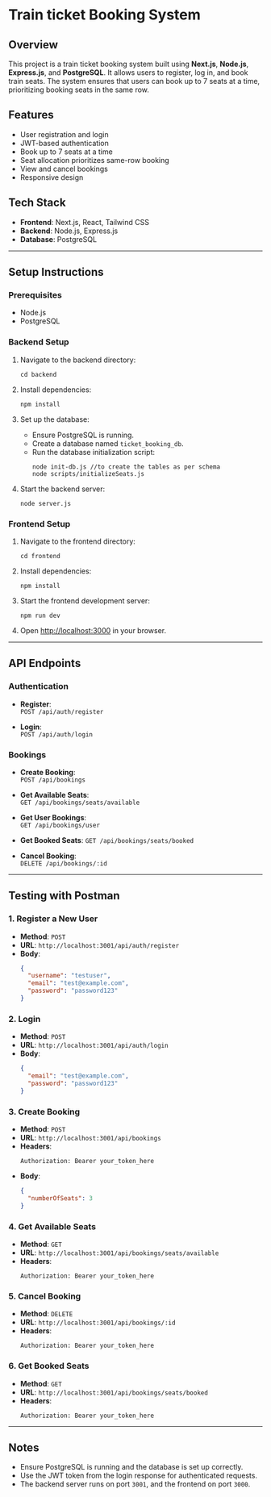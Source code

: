 # Train ticket Booking System

## Overview

This project is a train ticket booking system built using **Next.js**, **Node.js**, **Express.js**, and **PostgreSQL**. It allows users to register, log in, and book train seats. The system ensures that users can book up to 7 seats at a time, prioritizing booking seats in the same row.

## Features

- User registration and login
- JWT-based authentication
- Book up to 7 seats at a time
- Seat allocation prioritizes same-row booking
- View and cancel bookings
- Responsive design

## Tech Stack

- **Frontend**: Next.js, React, Tailwind CSS
- **Backend**: Node.js, Express.js
- **Database**: PostgreSQL

---

## Setup Instructions

### Prerequisites

- Node.js
- PostgreSQL

### Backend Setup

1. Navigate to the backend directory:

   ```
   cd backend
   ```

2. Install dependencies:
   ```
   npm install
   ```
3. Set up the database:
   - Ensure PostgreSQL is running.
   - Create a database named `ticket_booking_db`.
   - Run the database initialization script:
     ```
     node init-db.js //to create the tables as per schema
     node scripts/initializeSeats.js
     ```
4. Start the backend server:
   ```
   node server.js
   ```

### Frontend Setup

1. Navigate to the frontend directory:
   ```
   cd frontend
   ```
2. Install dependencies:
   ```
   npm install
   ```
3. Start the frontend development server:
   ```
   npm run dev
   ```
4. Open [http://localhost:3000](http://localhost:3000) in your browser.

---

## API Endpoints

### **Authentication**

- **Register**:  
  `POST /api/auth/register`

- **Login**:  
  `POST /api/auth/login`

### **Bookings**

- **Create Booking**:  
  `POST /api/bookings`

- **Get Available Seats**:  
  `GET /api/bookings/seats/available`

- **Get User Bookings**:  
  `GET /api/bookings/user`

- **Get Booked Seats**:
  `GET /api/bookings/seats/booked`
  
- **Cancel Booking**:  
  `DELETE /api/bookings/:id`

---

## Testing with Postman

### 1. Register a New User

- **Method**: `POST`
- **URL**: `http://localhost:3001/api/auth/register`
- **Body**:
  ```json
  {
    "username": "testuser",
    "email": "test@example.com",
    "password": "password123"
  }
  ```

### 2. Login

- **Method**: `POST`
- **URL**: `http://localhost:3001/api/auth/login`
- **Body**:
  ```json
  {
    "email": "test@example.com",
    "password": "password123"
  }
  ```

### 3. Create Booking

- **Method**: `POST`
- **URL**: `http://localhost:3001/api/bookings`
- **Headers**:
  ```
  Authorization: Bearer your_token_here
  ```
- **Body**:
  ```json
  {
    "numberOfSeats": 3
  }
  ```

### 4. Get Available Seats

- **Method**: `GET`
- **URL**: `http://localhost:3001/api/bookings/seats/available`
- **Headers**:
  ```
  Authorization: Bearer your_token_here
  ```

### 5. Cancel Booking

- **Method**: `DELETE`
- **URL**: `http://localhost:3001/api/bookings/:id`
- **Headers**:
  ```
  Authorization: Bearer your_token_here
  ```

### 6. Get Booked Seats

- **Method**: `GET`
- **URL**: `http://localhost:3001/api/bookings/seats/booked`
- **Headers**:
  ```
  Authorization: Bearer your_token_here
  ```
---

## Notes

- Ensure PostgreSQL is running and the database is set up correctly.
- Use the JWT token from the login response for authenticated requests.
- The backend server runs on port `3001`, and the frontend on port `3000`.
